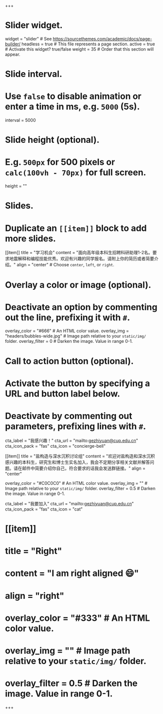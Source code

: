 +++
# Slider widget.
widget = "slider"  # See https://sourcethemes.com/academic/docs/page-builder/
headless = true  # This file represents a page section.
active = true  # Activate this widget? true/false
weight = 35  # Order that this section will appear.

# Slide interval.
# Use `false` to disable animation or enter a time in ms, e.g. `5000` (5s).
interval = 5000

# Slide height (optional).
# E.g. `500px` for 500 pixels or `calc(100vh - 70px)` for full screen.
height = ""

# Slides.
# Duplicate an `[[item]]` block to add more slides.
[[item]]
  title = "学习机会"
  content = "面向高年级本科生招聘科研助理1-2名。要求地震解释和编程技能优秀。欢迎有兴趣的同学报名。请附上你的简历或者简要介绍。"
  align = "center"  # Choose `center`, `left`, or `right`.

  # Overlay a color or image (optional).
  #   Deactivate an option by commenting out the line, prefixing it with `#`.
  overlay_color = "#666"  # An HTML color value.
  overlay_img = "headers/bubbles-wide.jpg"  # Image path relative to your `static/img/` folder.
  overlay_filter = 0  # Darken the image. Value in range 0-1.

  # Call to action button (optional).
  #   Activate the button by specifying a URL and button label below.
  #   Deactivate by commenting out parameters, prefixing lines with `#`.
  cta_label = "我感兴趣！"
  cta_url = "mailto:gezhiyuan@cup.edu.cn"
  cta_icon_pack = "fas"
  cta_icon = "concierge-bell"

 [[item]]
  title = "盐构造与深水沉积讨论组"
  content = "欢迎对盐构造和深水沉积感兴趣的本科生，研究生和博士生实名加入，我会不定期分享相关文献并解答问题。请在邮件中简要介绍你自己，符合要求的话我会发送群链接。"
  align = "center"

  overlay_color = "#C0C0C0"  # An HTML color value.
  overlay_img = ""  # Image path relative to your `static/img/` folder.
  overlay_filter = 0.5  # Darken the image. Value in range 0-1.

  cta_label = "我要加入"
  cta_url = "mailto:gezhiyuan@cup.edu.cn"
  cta_icon_pack = "fas"
  cta_icon = "cat"
# [[item]]
#  title = "Right"
#  content = "I am right aligned :smile:"
#  align = "right"

#  overlay_color = "#333"  # An HTML color value.
#  overlay_img = ""  # Image path relative to your `static/img/` folder.
#  overlay_filter = 0.5  # Darken the image. Value in range 0-1.
+++
